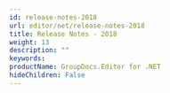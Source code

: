 ```yaml
---
id: release-notes-2018
url: editor/net/release-notes-2018
title: Release Notes - 2018
weight: 13
description: ""
keywords: 
productName: GroupDocs.Editor for .NET
hideChildren: False
---
```


